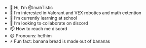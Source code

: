 - 👋 Hi, I’m @ImahTistic
- 👀 I’m interested in Valorant and VEX robotics and math extention
- 🌱 I’m currently learning at school
- 💞️ I’m looking to collaborate on discord
- 📫 How to reach me discord
- 😄 Pronouns: he/him
- ⚡ Fun fact: banana bread is made out of bananas

<!---
ImahTistic/ImahTistic is a ✨ special ✨ repository because its `README.md` (this file) appears on your GitHub profile.
You can click the Preview link to take a look at your changes.
--->
